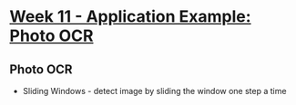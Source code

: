 # [Week 11 - Application Example: Photo OCR](https://www.coursera.org/learn/machine-learning/home/week/11)


## Photo OCR


* Sliding Windows - detect image by sliding the window one step a time

